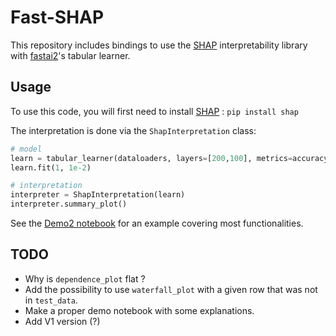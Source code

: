 # Fast-SHAP

This repository includes bindings to use the [SHAP](https://github.com/slundberg/shap) interpretability library with [fastai2](http://dev.fast.ai/)'s tabular learner.

## Usage

To use this code, you will first need to install [SHAP](https://github.com/slundberg/shap) : `pip install shap`

The interpretation is done via the `ShapInterpretation` class:

```python
# model
learn = tabular_learner(dataloaders, layers=[200,100], metrics=accuracy)
learn.fit(1, 1e-2)

# interpretation
interpreter = ShapInterpretation(learn)
interpreter.summary_plot()
```

See the [Demo2 notebook](https://github.com/nestordemeure/fastai2-SHAP/blob/master/Demo2.ipynb) for an example covering most functionalities.

## TODO

- Why is `dependence_plot` flat ?
- Add the possibility to use `waterfall_plot` with a given row that was not in `test_data`.
- Make a proper demo notebook with some explanations.
- Add V1 version (?)
